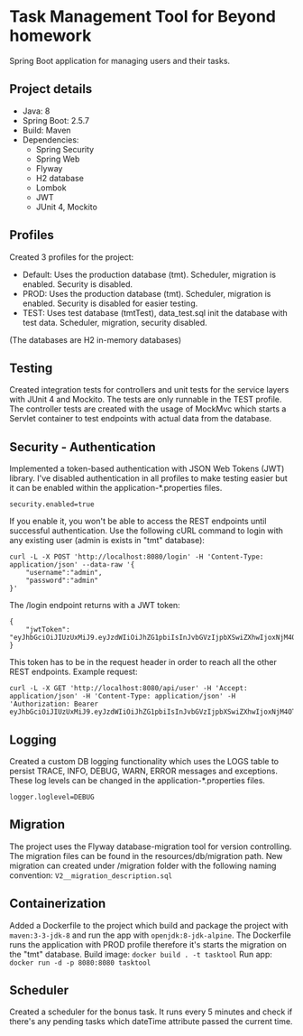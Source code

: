 # Task Management Tool for Beyond homework

Spring Boot application for managing users and their tasks.

## Project details
- Java: 8
- Spring Boot: 2.5.7
- Build: Maven
- Dependencies:
  - Spring Security
  - Spring Web
  - Flyway
  - H2 database
  - Lombok
  - JWT
  - JUnit 4, Mockito

## Profiles
Created 3 profiles for the project:
- Default: Uses the production database (tmt). Scheduler, migration is enabled. Security is disabled.
- PROD: Uses the production database (tmt). Scheduler, migration is enabled. Security is disabled for easier testing.
- TEST: Uses test database (tmtTest), data_test.sql init the database with test data. Scheduler, migration, security disabled.

(The databases are H2 in-memory databases)

## Testing
Created integration tests for controllers and unit tests for the service layers with JUnit 4 and Mockito. The tests are only runnable in the TEST profile. The controller tests are created with the usage of MockMvc which starts a Servlet container to test endpoints with actual data from the database.

## Security - Authentication
Implemented a token-based authentication with JSON Web Tokens (JWT) library. I've disabled authentication in all profiles to make testing easier but it can be enabled within the application-*.properties files.
```
security.enabled=true
```
If you enable it, you won't be able to access the REST endpoints until successful authentication. Use the following cURL command to login with any existing user (admin is exists in "tmt" database):
```
curl -L -X POST 'http://localhost:8080/login' -H 'Content-Type: application/json' --data-raw '{
    "username":"admin",
    "password":"admin"
}'
```
The /login endpoint returns with a JWT token:
```
{
    "jwtToken": "eyJhbGciOiJIUzUxMiJ9.eyJzdWIiOiJhZG1pbiIsInJvbGVzIjpbXSwiZXhwIjoxNjM4OTI4MDA2LCJpYXQiOjE2Mzg5MTAwMDZ9.-799cruzlvQNCUcfoQ9x9UfrlW08ZhfxPAnXZUME7xpC3q9ocYRM6ThijoXqVLKiN00Beq9x1nD3rDO4_9eK9g"
}
```
This token has to be in the request header in order to reach all the other REST endpoints. Example request:
```
curl -L -X GET 'http://localhost:8080/api/user' -H 'Accept: application/json' -H 'Content-Type: application/json' -H 'Authorization: Bearer eyJhbGciOiJIUzUxMiJ9.eyJzdWIiOiJhZG1pbiIsInJvbGVzIjpbXSwiZXhwIjoxNjM4OTI4MDA2LCJpYXQiOjE2Mzg5MTAwMDZ9.-799cruzlvQNCUcfoQ9x9UfrlW08ZhfxPAnXZUME7xpC3q9ocYRM6ThijoXqVLKiN00Beq9x1nD3rDO4_9eK9g'
```
## Logging
Created a custom DB logging functionality which uses the LOGS table to persist TRACE, INFO, DEBUG, WARN, ERROR messages and exceptions. These log levels can be changed in the application-*.properties files.
```
logger.loglevel=DEBUG
```

## Migration
The project uses the Flyway database-migration tool for version controlling. The migration files can be found in the resources/db/migration path. New migration can created under /migration folder with the following naming convention: ```V2__migration_description.sql```

## Containerization
Added a Dockerfile to the project which build and package the project with ```maven:3-3-jdk-8``` and run the app with ```openjdk:8-jdk-alpine```. The Dockerfile runs the application with PROD profile therefore it's starts the migration on the "tmt" database.
Build image:
```docker build . -t tasktool```
Run app:
```docker run -d -p 8080:8080 tasktool```

## Scheduler
Created a scheduler for the bonus task. It runs every 5 minutes and check if there's any pending tasks which dateTime attribute passed the current time.




